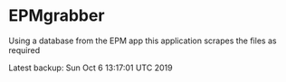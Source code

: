 # EPMgrabber
Using a database from the EPM app this application scrapes the files as required


Latest backup: Sun Oct 6 13:17:01 UTC 2019

